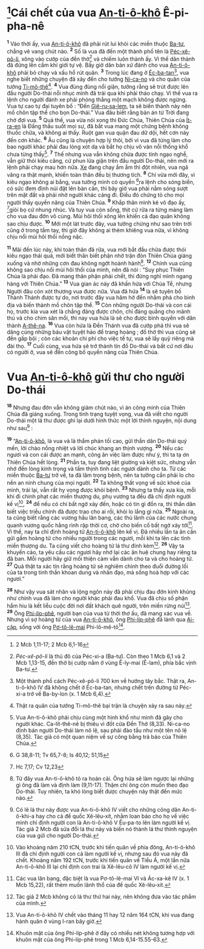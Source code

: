 # [^1@-b893df61-7ffb-4585-8a67-a8364aa2d51d]Cái chết của vua [An-ti-ô-khô]() Ê-pi-pha-nê

<sup><b>1</b></sup> Vào thời ấy, vua [An-ti-ô-khô]() đã phải rút lui khỏi các miền thuộc [Ba-tư](), chẳng vẻ vang chút nào. <sup><b>2</b></sup> Số là vua đã đến một thành phố tên là [Péc-xê-pô-li](), xông vào cướp của đền thờ[^1-b893df61-7ffb-4585-8a67-a8364aa2d51d] và chiếm luôn thành ấy. Vì thế dân thành đã đứng lên cầm khí giới tự vệ. Bấy giờ dân bản xứ đánh cho vua [An-ti-ô-khô]() phải bỏ chạy và xấu hổ rút quân. <sup><b>3</b></sup> Trong lúc đang ở [Éc-ba-tan]()[^2-b893df61-7ffb-4585-8a67-a8364aa2d51d], vua nghe biết những chuyện đã xảy đến cho tướng [Ni-ca-no]() và cho quân của tướng [Ti-mô-thê]()[^3-b893df61-7ffb-4585-8a67-a8364aa2d51d]. <sup><b>4</b></sup> Vua đùng đùng nổi giận, tưởng rằng sẽ trút được lên đầu người Do-thái nỗi nhục mình đã trải qua khi phải tháo chạy. Vì thế vua ra lệnh cho người đánh xe phải phóng thẳng một mạch không được ngừng. Vua tự cao tự đại tuyên bố : “Đến [Giê-ru-sa-lem](), ta sẽ biến thành này nên mồ chôn tập thể cho bọn Do-thái.” Vua đâu biết rằng bản án từ Trời đang chờ đợi vua. <sup><b>5</b></sup> Quả thế, vua vừa nói xong thì Đức Chúa, Thiên Chúa của [Ít-ra-en]() là Đấng thấu suốt mọi sự, đã bắt vua mang một chứng bệnh không thuốc chữa, và không ai thấy. Ruột gan vua quặn đau dữ dội, hết cơn này đến cơn khác. <sup><b>6</b></sup> Âu cũng là chuyện hợp lý thôi, bởi vì vua đã từng làm cho bao người khác phải đau lòng xót dạ và bắt họ chịu vô vàn nỗi thống khổ chưa từng thấy[^4-b893df61-7ffb-4585-8a67-a8364aa2d51d]. <sup><b>7</b></sup> Thế nhưng vua vẫn không chừa được tính ngạo nghễ, vẫn giữ thói kiêu căng, cứ phun lửa giận trên đầu người Do-thái, nên mới ra lệnh phải chạy mau hơn nữa. [Xe]() đang chạy ầm ầm thì đột nhiên, vua ngã văng ra thật mạnh, khiến toàn thân đều bị thương tích. <sup><b>8</b></sup> Chỉ vừa mới đây, vì kiêu ngạo không ai bằng, vua tưởng mình có quyền [^2@-b893df61-7ffb-4585-8a67-a8364aa2d51d]ra lệnh cho sóng biển, có sức đem đỉnh núi đặt lên bàn cân, thì bây giờ vua phải nằm sóng sượt trên mặt đất và phải nhờ người khác cáng đi. Điều đó chứng tỏ cho mọi người thấy quyền năng của Thiên Chúa. <sup><b>9</b></sup> Khắp thân mình kẻ vô đạo ấy, [^3@-b893df61-7ffb-4585-8a67-a8364aa2d51d]giòi bọ cứ nhung nhúc. Và tuy vua còn sống, thịt cứ rữa ra từng mảng làm cho vua đau đớn vô cùng. Mùi hôi thối xông lên khiến cả đạo quân không sao chịu được. <sup><b>10</b></sup> Mới một lát trước đây, vua tưởng chừng như sao trên trời cũng ở trong tầm tay, thì giờ đây không ai thèm khiêng vua nữa, vì không chịu nổi mùi hôi thối nồng nặc.

<sup><b>11</b></sup> Mãi đến lúc này, khi toàn thân đã rữa, vua mới bắt đầu chừa được thói kiêu ngạo thái quá, mới biết thân biết phận nhờ trận đòn Thiên Chúa giáng xuống và nhờ những cơn đau không ngớt hoành hành[^5-b893df61-7ffb-4585-8a67-a8364aa2d51d]. <sup><b>12</b></sup> Chính vua cũng không sao chịu nổi mùi hôi thối của mình, nên đã nói : “Suy phục Thiên Chúa là phải đạo. Đã mang thân phận phải chết, thì đừng nghĩ mình ngang hàng với Thiên Chúa.” <sup><b>13</b></sup> Vua gian ác này đã khấn hứa với Chúa Tể, nhưng Người đâu còn xót thương vua được nữa. Vua đã hứa <sup><b>14</b></sup> là sẽ tuyên bố Thành Thánh được tự do, nơi trước đây vua hăm hở đến nhằm phá cho bình địa và biến thành mồ chôn tập thể. <sup><b>15</b></sup> Còn những người Do-thái và con cái họ, trước kia vua xét là chẳng đáng được chôn, chỉ đáng quẳng cho mãnh thú và cho chim săn mồi, thì nay vua hứa là sẽ cho được bình quyền với dân thành [A-thê-na](). <sup><b>16</b></sup> Vua còn hứa là Đền Thánh vua đã cướp phá thì vua sẽ dâng cúng những báu vật tuyệt hảo để trang hoàng ; đồ thờ thì vua cũng sẽ đền gấp bội ; còn các khoản chi phí cho việc tế tự, vua sẽ lấy quỹ riêng mà đài thọ. <sup><b>17</b></sup> Cuối cùng, vua hứa sẽ trở thành tín đồ Do-thái và bất cứ nơi đâu có người ở, vua sẽ đến công bố quyền năng của Thiên Chúa.

# Vua [An-ti-ô-khô]() gửi thư cho người Do-thái

<sup><b>18</b></sup> Nhưng đau đớn vẫn không giảm chút nào, vì án công minh của Thiên Chúa đã giáng xuống. Trong tình trạng tuyệt vọng, vua đã viết cho người Do-thái một lá thư được ghi lại dưới hình thức một lời thỉnh nguyện, nội dung như sau[^6-b893df61-7ffb-4585-8a67-a8364aa2d51d] :

<sup><b>19</b></sup> “[An-ti-ô-khô](), là vua và là thẩm phán tối cao, gửi thần dân Do-thái quý mến, lời chào nồng nhiệt và lời chúc khang an thịnh vượng. <sup><b>20</b></sup> Nếu các ngươi và con cái được an mạnh, công ăn việc làm được như ý, thì ta tạ ơn Thiên Chúa hết lòng. <sup><b>21</b></sup> Phần ta, tuy đang liệt giường và kiệt sức, nhưng vẫn nhớ đến lòng kính trọng và tấm thịnh tình các ngươi dành cho ta. Từ các miền thuộc [Ba-tư]() trở về, ta đã lâm trọng bệnh, nên ta tưởng cần phải lo cho nền an ninh chung của mọi người. <sup><b>22</b></sup> Ta không thất vọng về sức khoẻ của mình, trái lại, vẫn rất hy vọng được khỏi bệnh. <sup><b>23</b></sup> Nhưng ta thấy xưa kia, mỗi khi đi chinh phạt các miền thượng du, phụ vương ta đều đã chỉ định người kế vị[^7-b893df61-7ffb-4585-8a67-a8364aa2d51d], <sup><b>24</b></sup> để nếu có chi bất ngờ xảy đến, hoặc có tin gì đồn ra, thì thần dân biết việc triều chính đã được trao cho ai rồi, khỏi lo lắng gì nữa. <sup><b>25</b></sup> Ngoài ra, ta cũng biết rằng các vương hầu lân bang, các thủ lãnh của các nước chung quanh vương quốc hằng rình rập thời cơ, chờ cho biến cố bất ngờ xảy tới[^8-b893df61-7ffb-4585-8a67-a8364aa2d51d]. Vì thế, nay ta chỉ định hoàng tử [An-ti-ô-khô]() lên kế vị. Đã nhiều lần ta ân cần gửi gắm hoàng tử cho nhiều người trong các ngươi, mỗi khi ta lên các tỉnh miền thượng du. Ta cũng viết cho hoàng tử lá thư đính kèm[^9-b893df61-7ffb-4585-8a67-a8364aa2d51d]. <sup><b>26</b></sup> Vậy ta khuyến cáo, ta yêu cầu các ngươi hãy nhớ lại các ân huệ chung hay riêng ta đã ban. Mỗi người hãy giữ mối thiện cảm vẫn dành cho ta và cho hoàng tử. <sup><b>27</b></sup> Quả thật ta xác tín rằng hoàng tử sẽ nghiêm chỉnh theo đuổi đường lối của ta trong tinh thần khoan dung và nhân đạo, mà sống hoà hợp với các ngươi.”

<sup><b>28</b></sup> Như vậy vua sát nhân và lộng ngôn này đã phải chịu đau đớn kinh khủng như chính vua đã làm cho người khác phải đau khổ. Vua đã chịu số phận hẩm hiu là kết liễu cuộc đời nơi đất khách quê người, trên miền rừng núi[^10-b893df61-7ffb-4585-8a67-a8364aa2d51d]. <sup><b>29</b></sup> Ông [Phi-líp-phê](), người bạn của vua từ thời thơ ấu, đã mang xác vua về. Nhưng vì sợ hoàng tử của vua [An-ti-ô-khô](), ông [Phi-líp-phê]() đã lánh qua [Ai-cập](), sống với ông [Pơ-tô-lê-mai]() Phi-lô-mê-tô[^11-b893df61-7ffb-4585-8a67-a8364aa2d51d].

[^1-b893df61-7ffb-4585-8a67-a8364aa2d51d]: _Péc-xê-pô-li_ là thủ đô của Péc-xi-a (Ba-tư). Còn theo 1 Mcb 6,1 và 2 Mcb 1,13-15, đền thờ bị cướp nằm ở vùng Ê-ly-mai (Ê-lam), phía bắc vịnh Ba-tư.

[^2-b893df61-7ffb-4585-8a67-a8364aa2d51d]: Một thành phố cách Péc-xê-pô-li 700 km về hướng tây bắc. Thật ra, An-ti-ô-khô IV đã không chết ở Éc-ba-tan, nhưng chết trên đường từ Péc-xi-a trở về Ba-by-lon (x. 1 Mcb 6,4).

[^3-b893df61-7ffb-4585-8a67-a8364aa2d51d]: Thật ra quân của tướng Ti-mô-thê bại trận là chuyện xảy ra sau này.

[^4-b893df61-7ffb-4585-8a67-a8364aa2d51d]: Vua An-ti-ô-khô phải chịu cùng một hình khổ như mình đã gây cho người khác. Ca-lít-thê-nê bị thiêu vì đốt cửa Đền Thờ (8,33). Ni-ca-no định bán người Do-thái làm nô lệ, sau phải đào tẩu như một tên nô lệ (8,35). Tác giả có một quan niệm về sự công bằng trả báo của Thiên Chúa.

[^5-b893df61-7ffb-4585-8a67-a8364aa2d51d]: Từ đây vua An-ti-ô-khô tỏ ra hoán cải. Ông hứa sẽ làm ngược lại những gì ông đã làm và định làm (9,11-17). Thậm chí ông còn muốn theo đạo Do-thái. Tuy nhiên, ta khó lòng biết được chuyện này thật đến mức nào.

[^6-b893df61-7ffb-4585-8a67-a8364aa2d51d]: Có lẽ lá thư này được vua An-ti-ô-khô IV viết cho những công dân An-ti-ô-khi-a hay cho cả đế quốc Xê-lêu-xít, nhằm loan báo cho họ về việc mình chỉ định người con là An-ti-ô-khô V Êu-pa-to lên làm người kế vị. Tác giả 2 Mcb đã sửa đổi lá thư này và biến nó thành lá thư thỉnh nguyện của vua gửi cho người Do-thái.

[^7-b893df61-7ffb-4585-8a67-a8364aa2d51d]: Vào khoảng năm 210 tCN, trước khi tiến quân về phía đông, An-ti-ô-khô III đã chỉ định người con cả làm người kế vị, nhưng sau đó vua này đã chết. Khoảng năm 192 tCN, trước khi tiến quân về Tiểu Á, một lần nữa An-ti-ô-khô III lại chỉ định con trai là Xê-lêu-cô IV làm người kế vị.

[^8-b893df61-7ffb-4585-8a67-a8364aa2d51d]: Các vua lân bang, đặc biệt là vua Pơ-tô-lê-mai VI và Ác-xa-kê IV (x. 1 Mcb 15,22), rất thèm muốn lãnh thổ của đế quốc Xê-lêu-xít.

[^9-b893df61-7ffb-4585-8a67-a8364aa2d51d]: Tác giả 2 Mcb không có lá thư thứ hai này, nên không đưa vào tác phẩm của mình.

[^10-b893df61-7ffb-4585-8a67-a8364aa2d51d]: Vua An-ti-ô-khô IV chết vào tháng 11 hay 12 năm 164 tCN, khi vua đang hành quân ở vùng I-ran bây giờ.

[^11-b893df61-7ffb-4585-8a67-a8364aa2d51d]: Khuôn mặt của ông Phi-líp-phê ở đây có nhiều nét không tương hợp với khuôn mặt của ông Phi-líp-phê trong 1 Mcb 6,14-15.55-63.

[^1@-b893df61-7ffb-4585-8a67-a8364aa2d51d]: 2 Mcb 1,11-17; 2 Mcb 6,1-16

[^2@-b893df61-7ffb-4585-8a67-a8364aa2d51d]: G 38,8-11; Tv 65,7-8; Is 40,12; 51,15

[^3@-b893df61-7ffb-4585-8a67-a8364aa2d51d]: Hc 7,17; Cv 12,23
